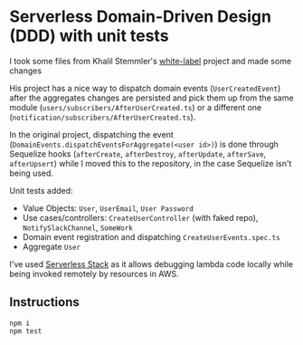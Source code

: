 # Serverless Domain-Driven Design (DDD) with unit tests
I took some files from Khalil Stemmler's [white-label](https://github.com/stemmlerjs/white-label) project and made some changes

His project has a nice way to dispatch domain events (`UserCreatedEvent`) after the aggregates changes are persisted and pick them up from the same module (`users/subscribers/AfterUserCreated.ts`) or a different one (`notification/subscribers/AfterUserCreated.ts`).

In the original project, dispatching the event (`DomainEvents.dispatchEventsForAggregate(<user id>)`) is done through Sequelize hooks (`afterCreate`, `afterDestroy`, `afterUpdate`, `afterSave`, `afterUpsert`) while I moved this to the repository, in the case Sequelize isn't being used.

Unit tests added:
* Value Objects: `User`, `UserEmail`, `User Password`
* Use cases/controllers: `CreateUserController` (with faked repo), `NotifySlackChannel`, `SomeWork`
* Domain event registration and dispatching `CreateUserEvents.spec.ts`
* Aggregate `User`

I've used [Serverless Stack](https://serverless-stack.com) as it allows debugging lambda code locally while being invoked remotely by resources in AWS.

## Instructions
```
npm i
npm test 
```
